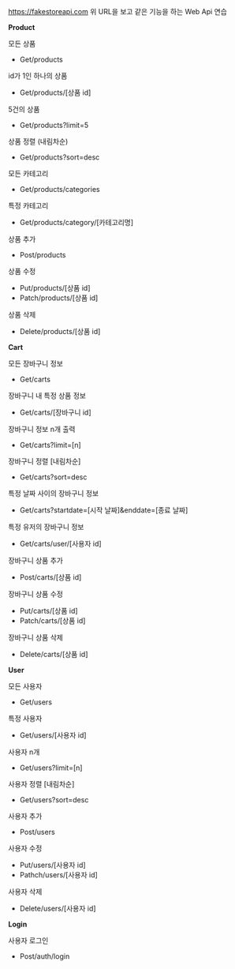 

https://fakestoreapi.com
위 URL을 보고 같은 기능을 하는 Web Api 연습



**Product**

모든 상품
- Get/products

id가 1인 하나의 상품
- Get/products/[상품 id]

5건의 상품
- Get/products?limit=5

상품 정렬 (내림차순)
- Get/products?sort=desc

모든 카테고리
- Get/products/categories

특정 카테고리
- Get/products/category/[카테고리명]


상품 추가
- Post/products

상품 수정
- Put/products/[상품 id]
- Patch/products/[상품 id]

상품 삭제
- Delete/products/[상품 id]


**Cart**

모든 장바구니 정보
- Get/carts

장바구니 내 특정 상품 정보
- Get/carts/[장바구니 id]

장바구니 정보 n개 출력
- Get/carts?limit=[n]

장바구니 정렬 [내림차순]
- Get/carts?sort=desc

특정 날짜 사이의 장바구니 정보
- Get/carts?startdate=[시작 날짜]&enddate=[종료 날짜]


특정 유저의 장바구니 정보
- Get/carts/user/[사용자 id]

장바구니 상품 추가
- Post/carts/[상품 id]

장바구니 상품 수정
- Put/carts/[상품 id]
- Patch/carts/[상품 id]

장바구니 상품 삭제
- Delete/carts/[상품 id]


**User**

모든 사용자
- Get/users

특정 사용자
- Get/users/[사용자 id]

사용자 n개
- Get/users?limit=[n]

사용자 정렬 [내림차순]
- Get/users?sort=desc

사용자 추가
- Post/users

사용자 수정
- Put/users/[사용자 id]
- Pathch/users/[사용자 id]

사용자 삭제
- Delete/users/[사용자 id]


**Login**

사용자 로그인
- Post/auth/login
